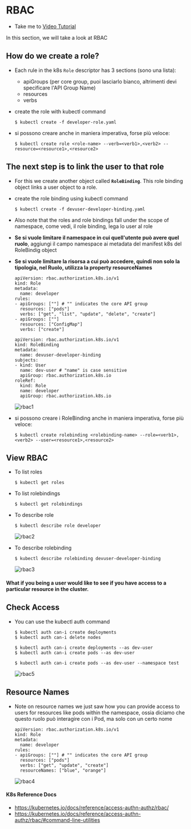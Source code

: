 # RBAC
  - Take me to [Video Tutorial](https://kodekloud.com/topic/role-based-access-controls/)

In this section, we will take a look at RBAC

## How do we create a role?
- Each rule in the k8s `Role` descriptor has 3 sections (sono una lista):
  - apiGroups (per core group, puoi lasciarlo bianco, altrimenti devi specificare l'API Group Name)
  - resources
  - verbs
- create the role with kubectl command
  ```
  $ kubectl create -f developer-role.yaml
  ```
  
- si possono creare anche in maniera imperativa, forse più veloce: 
  ```
  $ kubectl create role <role-name> --verb=<verb1>,<verb2> --resource=<resource1>,<resource2>
  ```

## The next step is to link the user to that role

- For this we create another object called **`RoleBinding`**. This role binding object links a user object to a role.
- create the role binding using kubectl command
  ```
  $ kubectl create -f devuser-developer-binding.yaml
  ```
- Also note that the roles and role bindings fall under the scope of namespace, come vedi, il role binding, lega
lo user al role

- **Se si vuole limitare il namespace in cui quell'utente può avere quel ruolo**, aggiungi il campo namespace ai metadata
del manifest k8s del RoleBindig object

- **Se si vuole limitare la risorsa a cui può accedere, quindi non solo la tipologia, nel Ruolo, utilizza la property 
resourceNames**

  ```
  apiVersion: rbac.authorization.k8s.io/v1
  kind: Role
  metadata:
    name: developer
  rules:
  - apiGroups: [""] # "" indicates the core API group
    resources: ["pods"]
    verbs: ["get", "list", "update", "delete", "create"]
  - apiGroups: [""]
    resources: ["ConfigMap"]
    verbs: ["create"]
  ```
  ```
  apiVersion: rbac.authorization.k8s.io/v1
  kind: RoleBinding
  metadata:
    name: devuser-developer-binding
  subjects:
  - kind: User
    name: dev-user # "name" is case sensitive
    apiGroup: rbac.authorization.k8s.io
  roleRef:
    kind: Role
    name: developer
    apiGroup: rbac.authorization.k8s.io
  ```
  ![rbac1](../../images/rbac1.PNG)
  

- si possono creare i RoleBinding anche in maniera imperativa, forse più veloce: 
  ```
  $ kubectl create rolebinding <rolebinding-name> --role=<verb1>,<verb2> --user=<resource1>,<resource2>
  
## View RBAC
  
- To list roles
  ```
  $ kubectl get roles
  ```
- To list rolebindings
  ```
  $ kubectl get rolebindings
  ```
- To describe role 
  ```
  $ kubectl describe role developer
  ```
  
  ![rbac2](../../images/rbac2.PNG)
    
- To describe rolebinding
  ```
  $ kubectl describe rolebinding devuser-developer-binding
  ```
  
  ![rbac3](../../images/rbac3.PNG)
  
#### What if you being a user would like to see if you have access to a particular resource in the cluster.
## Check Access

- You can use the kubectl auth command
  ```
  $ kubectl auth can-i create deployments
  $ kubectl auth can-i delete nodes
  ```
  ```
  $ kubectl auth can-i create deployments --as dev-user
  $ kubectl auth can-i create pods --as dev-user
  ```
  ```
  $ kubectl auth can-i create pods --as dev-user --namespace test
  ```
  
  ![rbac5](../../images/rbac5.PNG)
  
## Resource Names
- Note on resource names we just saw how you can provide access to users for resources like pods within the namespace,
ossia diciamo che questo ruolo può interagire con i Pod, ma solo con un certo nome



  ```
  apiVersion: rbac.authorization.k8s.io/v1
  kind: Role
  metadata:
    name: developer
  rules:
  - apiGroups: [""] # "" indicates the core API group
    resources: ["pods"]
    verbs: ["get", "update", "create"]
    resourceNames: ["blue", "orange"]
  ```  
  ![rbac4](../../images/rbac4.PNG)
  
#### K8s Reference Docs
- https://kubernetes.io/docs/reference/access-authn-authz/rbac/
- https://kubernetes.io/docs/reference/access-authn-authz/rbac/#command-line-utilities
